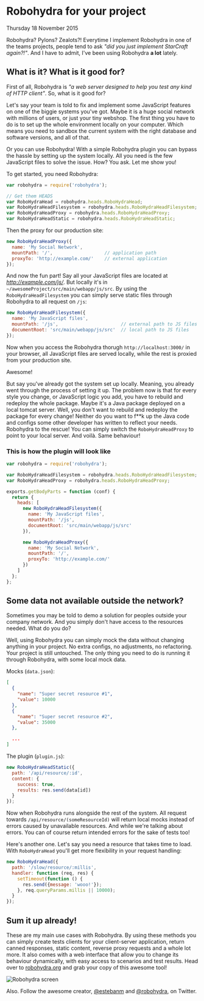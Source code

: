 # Robohydra for your project
Thursday 18 November 2015

Robohydra? Pylons? Zealots?! Everytime I implement Robohydra in one of the teams projects, people tend to ask _"did you just implement StarCraft again?!"_. And I have to admit, I've been using Robohydra **a lot** lately.


## What is it? What is it good for?

First of all, Robohydra is _"a web server designed to help you test any kind of HTTP client"_. So, what is it good for?

Let's say your team is told to fix and implement some JavaScript features on one of the biggie systems you've got. Maybe it is a huge social network with millions of users, or just your tiny webshop. The first thing you have to do is to set up the whole environment locally on your computer. Which means you need to sandbox the current system with the right database and software versions, and all of that.

Or you can use Robohydra! With a simple Robohydra plugin you can bypass the hassle by setting up the system locally. All you need is the few JavaScript files to solve the issue. How? You ask. Let me show you!

To get started, you need Robohydra:

```javascript
var robohydra = require('robohydra');

// Get them HEADS
var RoboHydraHead = robohydra.heads.RoboHydraHead;
var RoboHydraHeadFilesystem = robohydra.heads.RoboHydraHeadFilesystem;
var RoboHydraHeadProxy = robohydra.heads.RoboHydraHeadProxy;
var RoboHydraHeadStatic = robohydra.heads.RoboHydraHeadStatic;
```

Then the proxy for our production site:

```javascript
new RoboHydraHeadProxy({
  name: 'My Social Network',
  mountPath: '/',                   // application path
  proxyTo: 'http://example.com/'    // external application
});
```

And now the fun part! Say all your JavaScript files are located at _http://example.com/js/_. But locally it's in `~/awesomeProject/src/main/webapp/js/src`. By using the `RoboHydraHeadFilesystem` you can simply serve static files through Robohydra to all request on `/js`:


```javascript
new RoboHydraHeadFilesystem({
  name: 'My JavaScript files',
  mountPath: '/js',                       // external path to JS files
  documentRoot: 'src/main/webapp/js/src'  // local path to JS files
});
```

Now when you access the Robohydra thorugh `http://localhost:3000/` in your browser, all JavaScript files are served locally, while the rest is proxied from your production site.

Awesome!

But say you've already got the system set up locally. Meaning, you already went through the process of setting it up. The problem now is that for every style you change, or JavaScript logic you add, you have to rebuild and redeploy the whole package. Maybe it's a Java package deployed on a local tomcat server. Well, you don't want to rebuild and redeploy the package for every change! Neither do you want to f**k up the Java code and configs some other developer has written to reflect your needs. Robohydra to the rescue! You can simply switch the `RoboHydraHeadProxy` to point to your local server. And voilà. Same behaviour!

### This is how the plugin will look like

```javascript
var robohydra = require('robohydra');

var RoboHydraHeadFilesystem = robohydra.heads.RoboHydraHeadFilesystem;
var RoboHydraHeadProxy = robohydra.heads.RoboHydraHeadProxy;

exports.getBodyParts = function (conf) {
  return {
    heads: [
      new RoboHydraHeadFilesystem({
        name: 'My JavaScript files',
        mountPath: '/js',
        documentRoot: 'src/main/webapp/js/src'
      }),

      new RoboHydraHeadProxy({
        name: 'My Social Network',
        mountPath: '/',
        proxyTo: 'http://example.com/'
      })
    ]
  };
};
```

## Some data not available outside the network?

Sometimes you may be told to demo a solution for peoples outside your company network. And you simply don't have access to the resources needed. What do you do?

Well, using Robohydra you can simply mock the data without changing anything in your project. No extra configs, no adjustments, no refactoring. Your project is still untouched. The only thing you need to do is running it through Robohydra, with some local mock data.


Mocks (`data.json`):
```json
[
  {
    "name": "Super secret resource #1",
    "value": 10000
  },
  {
    "name": "Super secret resource #2",
    "value": 35000
  },

  ...
]
```

The plugin (`plugin.js`):

```javascript
new RoboHydraHeadStatic({
  path: '/api/resource/:id',
  content: {
    success: true,
    results: res.send(data[id])
  }
});
```

Now when Robohydra runs alongside the rest of the system. All request towards `/api/resource/(someResourceId)` will return local mocks instead of errors caused by unavailable resources. And while we're talking about errors. You can of course return intended errors for the sake of tests too!

Here's another one. Let's say you need a resource that takes time to load. With `RoboHydraHead` you'll get more flexibility in your request handling:

```javascript
new RoboHydraHead({
  path: '/slow/resource/:millis',
  handler: function (req, res) {
    setTimeout(function () {
      res.send({message: 'wooo!'});
    }, req.queryParams.millis || 10000);
  }
});
```


## Sum it up already!
These are my main use cases with Robohydra. By using these methods you can simply create tests clients for your client-server application, return canned responses, static content, reverse proxy requests and a whole lot more. It also comes with a web interface that allow you to change its behaviour dynamically, with easy access to scenarios and test results. Head over to [robohydra.org](http://robohydra.org/) and grab your copy of this awesome tool!

![Robohydra screen](http://tmn.io/img/robohydra_screen.png)

Also. Follow the awesome creator, [@estebanm](https://twitter.com/estebanm) and [@robohydra](https://twitter.com/robohydra), on Twitter.
